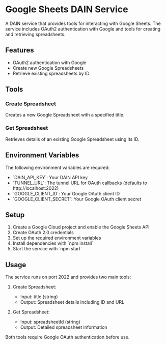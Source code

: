 # Google Sheets DAIN Service

A DAIN service that provides tools for interacting with Google Sheets. The service includes OAuth2 authentication with Google and tools for creating and retrieving spreadsheets.

## Features

- OAuth2 authentication with Google
- Create new Google Spreadsheets
- Retrieve existing spreadsheets by ID

## Tools

### Create Spreadsheet
Creates a new Google Spreadsheet with a specified title.

### Get Spreadsheet
Retrieves details of an existing Google Spreadsheet using its ID.

## Environment Variables

The following environment variables are required:

- \`DAIN_API_KEY\`: Your DAIN API key
- \`TUNNEL_URL\`: The tunnel URL for OAuth callbacks (defaults to http://localhost:2022)
- \`GOOGLE_CLIENT_ID\`: Your Google OAuth client ID
- \`GOOGLE_CLIENT_SECRET\`: Your Google OAuth client secret

## Setup

1. Create a Google Cloud project and enable the Google Sheets API
2. Create OAuth 2.0 credentials
3. Set up the required environment variables
4. Install dependencies with \`npm install\`
5. Start the service with \`npm start\`

## Usage

The service runs on port 2022 and provides two main tools:

1. Create Spreadsheet:
   - Input: title (string)
   - Output: Spreadsheet details including ID and URL

2. Get Spreadsheet:
   - Input: spreadsheetId (string)
   - Output: Detailed spreadsheet information

Both tools require Google OAuth authentication before use.
